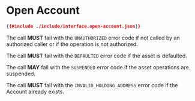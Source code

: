 # Open Account

```json
{{#include ./include/interface.open-account.json}}
```

The call **MUST** fail with the `UNAUTHORIZED` error code if not called by an authorized
caller or if the operation is not authorized.

The call **MUST** fail with the `DEFAULTED` error code if the asset is defaulted.

The call **MAY** fail with the `SUSPENDED` error code if the asset operations are
suspended.

The call **MUST** fail with the `INVALID_HOLDING_ADDRESS` error code if the Account
already exists.
